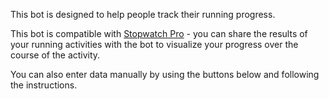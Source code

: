 This bot is designed to help people track their running progress.

This bot is compatible with [Stopwatch Pro](https://play.google.com/store/apps/details?id=one.vik.stopwatch) - you can share the results of your running activities with the bot to visualize your progress over the course of the activity.

You can also enter data manually by using the buttons below and following the instructions.